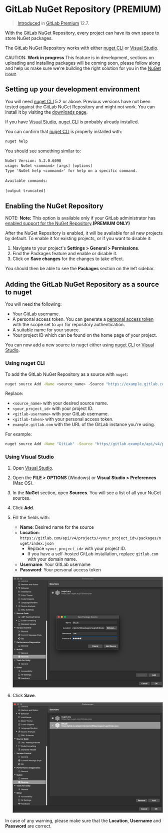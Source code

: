 # GitLab NuGet Repository **(PREMIUM)**

> [Introduced](https://gitlab.com/gitlab-org/gitlab/issues/20050) in [GitLab Premium](https://about.gitlab.com/pricing/) 12.7.

With the GitLab NuGet Repository, every project can have its own space to store NuGet packages.

The GitLab NuGet Repository works with either [nuget CLI](https://www.nuget.org/) or [Visual Studio](https://visualstudio.microsoft.com/vs/).

CAUTION: **Work in progress**
This feature is in development, sections on uploading and installing packages will be coming soon, please follow along and help us make sure we're building the right solution for you in the [NuGet issue](https://gitlab.com/gitlab-org/gitlab/issues/20050).

## Setting up your development environment

You will need [nuget CLI](https://www.nuget.org/) 5.2 or above. Previous versions have not been tested against the GitLab NuGet Repository and might not work. You can install it by visiting the [downloads page](https://www.nuget.org/downloads).

If you have [Visual Studio](https://visualstudio.microsoft.com/vs/), [nuget CLI](https://www.nuget.org/) is probably already installed.

You can confirm that [nuget CLI](https://www.nuget.org/) is properly installed with:

```sh
nuget help
```

You should see something similar to:

```
NuGet Version: 5.2.0.6090
usage: NuGet <command> [args] [options]
Type 'NuGet help <command>' for help on a specific command.

Available commands:

[output truncated]
```

## Enabling the NuGet Repository

NOTE: **Note:**
This option is available only if your GitLab administrator has
[enabled support for the NuGet Repository](../../../administration/packages/index.md).**(PREMIUM ONLY)**

After the NuGet Repository is enabled, it will be available for all new projects
by default. To enable it for existing projects, or if you want to disable it:

1. Navigate to your project's **Settings > General > Permissions**.
1. Find the Packages feature and enable or disable it.
1. Click on **Save changes** for the changes to take effect.

You should then be able to see the **Packages** section on the left sidebar.

## Adding the GitLab NuGet Repository as a source to nuget

You will need the following:

- Your GitLab username.
- A personal access token. You can generate a [personal access token](../../../user/profile/personal_access_tokens.md) with the scope set to `api` for repository authentication.
- A suitable name for your source.
- Your project ID which can be found on the home page of your project.

You can now add a new source to nuget either using [nuget CLI](https://www.nuget.org/) or [Visual Studio](https://visualstudio.microsoft.com/vs/).

### Using nuget CLI

To add the GitLab NuGet Repository as a source with `nuget`:

```sh
nuget source Add -Name <source_name> -Source "https://example.gitlab.com/api/v4/projects/<your_project_id>/packages/nuget/index.json" -UserName <gitlab_username> -Password <gitlab_token>
```

Replace:

- `<source_name>` with your desired source name.
- `<your_project_id>` with your project ID.
- `<gitlab-username>` with your GitLab username.
- `<gitlab-token>` with your personal access token.
- `example.gitlab.com` with the URL of the GitLab instance you're using.

For example:

```sh
nuget source Add -Name "GitLab" -Source "https//gitlab.example/api/v4/projects/10/packages/nuget/index.json" -UserName carol -Password 12345678asdf
```

### Using Visual Studio

1. Open [Visual Studio](https://visualstudio.microsoft.com/vs/).
1. Open the **FILE > OPTIONS** (Windows) or **Visual Studio > Preferences** (Mac OS).
1. In the **NuGet** section, open **Sources**. You will see a list of all your NuGet sources.
1. Click **Add**.
1. Fill the fields with:
   - **Name**: Desired name for the source
   - **Location**: `https://gitlab.com/api/v4/projects/<your_project_id>/packages/nuget/index.json`
     - Replace `<your_project_id>` with your project ID.
     - If you have a self-hosted GitLab installation, replace `gitlab.com` with your domain name.
   - **Username**: Your GitLab username
   - **Password**: Your personal access token

   ![Visual Studio Adding a NuGet source](img/visual_studio_adding_nuget_source.png)

1. Click **Save**.

   ![Visual Studio NuGet source added](img/visual_studio_nuget_source_added.png)

In case of any warning, please make sure that the **Location**, **Username** and **Password** are correct.


